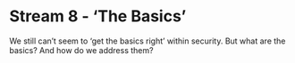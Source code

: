 # Stream 8 - ‘The Basics’
We still can’t seem to ‘get the basics right’ within security. But what are the basics? And how do we address them?